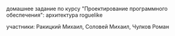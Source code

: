 домашнее задание по курсу "Проектирование программного обеспечения": архитектура roguelike

участники: Ракицкий Михаил, Соловей Михаил, Чулков Роман
